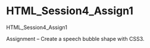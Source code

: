 # HTML_Session4_Assign1
HTML_Session4_Assign1

Assignment – Create a speech bubble shape with CSS3.
